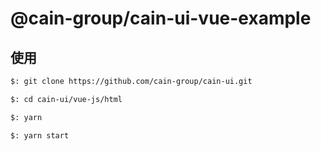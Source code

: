 # @cain-group/cain-ui-vue-example


## 使用

```bash
$: git clone https://github.com/cain-group/cain-ui.git

$: cd cain-ui/vue-js/html

$: yarn

$: yarn start
```
